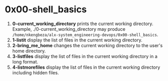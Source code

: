 # 0x00-shell_basics

1. **0-current_working_directory** prints the current working directory. Example, ./0-current_working_directory may produce ```/home/nkengbeza/alx-system_engineering-devops/0x00-shell_basics```.
2. **1-listit** display the list of files in the current working directory.
3. **2-bring_me_home** changes the current working directory to the user's home directory.
4. **3-listfiles** display the list of files in the current working directory in a long format.
5. **4-listmorefiles** display the list of files in the current working directory including hidden files.
